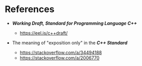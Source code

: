 # References

- ***Working Draft, Standard for Programming Language C++***
  - <https://eel.is/c++draft/>

- The meaning of "exposition only" in the ***C++ Standard***
  - <https://stackoverflow.com/a/34494188>
  - <https://stackoverflow.com/a/2006770>
